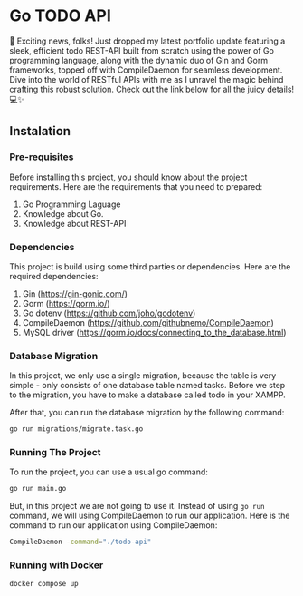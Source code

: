 # Go TODO API

🚀 Exciting news, folks! Just dropped my latest portfolio update featuring a sleek, efficient todo REST-API built from scratch using the power of Go programming language, along with the dynamic duo of Gin and Gorm frameworks, topped off with CompileDaemon for seamless development. Dive into the world of RESTful APIs with me as I unravel the magic behind crafting this robust solution. Check out the link below for all the juicy details! 💻✨

## Instalation

### Pre-requisites

Before installing this project, you should know about the project requirements. Here are the requirements that you need to prepared:

1. Go Programming Laguage
2. Knowledge about Go.
3. Knowledge about REST-API

### Dependencies

This project is build using some third parties or dependencies. Here are the required dependencies:

1. Gin (https://gin-gonic.com/)
2. Gorm (https://gorm.io/)
3. Go dotenv (https://github.com/joho/godotenv)
4. CompileDaemon (https://github.com/githubnemo/CompileDaemon)
5. MySQL driver (https://gorm.io/docs/connecting_to_the_database.html)

### Database Migration

In this project, we only use a single migration, because the table is very simple - only consists of one database table named tasks. Before we step to the migration, you have to make a database called todo in your XAMPP.

After that, you can run the database migration by the following command:

```bash
go run migrations/migrate.task.go
```

### Running The Project

To run the project, you can use a usual go command:

```bash
go run main.go
```

But, in this project we are not going to use it. Instead of using `go run` command, we will using CompileDaemon to run our application. Here is the command to run our application using CompileDaemon:

```bash
CompileDaemon -command="./todo-api"
```

### Running with Docker

```bash
docker compose up
```
